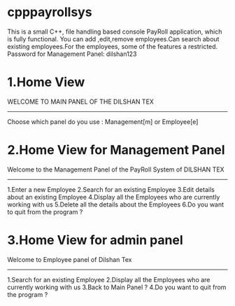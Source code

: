 # cpppayrollsys
This is a small C++, file handling based console PayRoll application, which is fully functional.
You can add ,edit,remove employees.Can search about existing employees.For the employees, some of the features a restricted.
Password for Management Panel: dilshan123

1.Home View
================================================================================================

WELCOME TO MAIN PANEL OF THE DILSHAN TEX
*************************************************************
Choose which panel do you use : Management[m] or Employee[e]


2.Home View for Management Panel
================================================================================================

Welcome to the Management Panel of the PayRoll System of DILSHAN TEX
*************************************************************
1.Enter a new Employee
2.Search for an existing Employee
3.Edit details about an existing Employee
4.Display all the Employees who are currently working with us
5.Delete all the details about the Employees
6.Do you want to quit from the program ?



3.Home View for admin panel
================================================================================================
Welcome to Employee panel of Dilshan Tex
*************************************************************
1.Search for an existing Employee
2.Display all the Employees who are currently working with us
3.Back to Main Panel ?
4.Do you want to quit from the program ?




